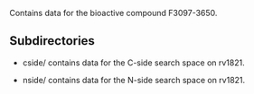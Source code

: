 Contains data for the bioactive compound F3097-3650.

## Subdirectories

- cside/ contains data for the C-side search space on rv1821.

- nside/ contains data for the N-side search space on rv1821.


